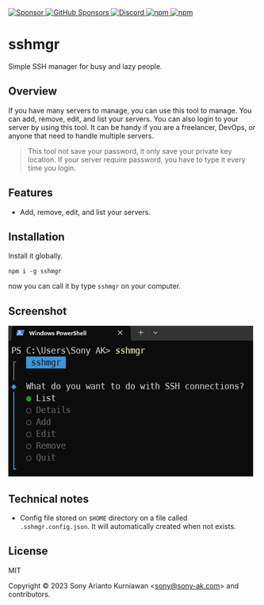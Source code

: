 <a href="https://paypal.me/sonyarianto" target="_blank">
 <img alt="Sponsor" src="https://img.shields.io/badge/donate-Paypal-fd8200.svg" />
</a>
<a href="https://github.com/sponsors/sonyarianto" target="_blank">
  <img alt="GitHub Sponsors" src="https://img.shields.io/github/sponsors/sonyarianto">
</a>
<a href="https://discord.com/channels/1083266930896535562/1088644871407018055" target="_blank">
  <img alt="Discord" src="https://img.shields.io/discord/1083266930896535562">
</a>
<a href="https://www.npmjs.com/package/sshmgr" target="_blank">
 <img alt="npm" src="https://img.shields.io/npm/dt/sshmgr">
</a>
<a href="https://www.npmjs.com/package/sshmgr" target="_blank">
 <img alt="npm" src="https://img.shields.io/npm/v/sshmgr">
</a>

# sshmgr
Simple SSH manager for busy and lazy people.

## Overview

If you have many servers to manage, you can use this tool to manage. You can add, remove, edit, and list your servers. You can also login to your server by using this tool. It can be handy if you are a freelancer, DevOps, or anyone that need to handle multiple servers.

> This tool not save your password, it only save your private key location. If your server require password, you have to type it every time you login.

## Features

- Add, remove, edit, and list your servers.

## Installation

Install it globally.

```
npm i -g sshmgr
```

now you can call it by type `sshmgr` on your computer.

## Screenshot

![sshmgr](https://github.com/sonyarianto/sshmgr/blob/main/sshmgr.jpg?raw=true&202303310910)

## Technical notes

- Config file stored on `$HOME` directory on a file called `.sshmgr.config.json`. It will automatically created when not exists.

## License

MIT

Copyright &copy; 2023 Sony Arianto Kurniawan <<sony@sony-ak.com>> and contributors.
